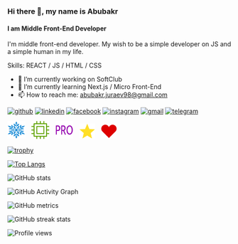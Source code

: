 ### Hi there 👋, my name is Abubakr
#### I am Middle Front-End Developer
I'm middle front-end developer. My wish to be a simple developer on JS and a simple human in my life.

Skills:  REACT / JS / HTML / CSS

- 🔭 I’m currently working on SoftClub 
- 🌱 I’m currently learning Next.js / Micro Front-End  
- 📫 How to reach me: abubakr.juraev98@gmail.com 


[<img src='https://cdn.jsdelivr.net/npm/simple-icons@3.0.1/icons/github.svg' alt='github' height='40'>](https://github.com/Abubakr7)  [<img src='https://cdn.jsdelivr.net/npm/simple-icons@3.0.1/icons/linkedin.svg' alt='linkedin' height='40'>](https://www.linkedin.com/in/https://www.linkedin.com/in/abubakr-juraev-72a583176/)  [<img src='https://cdn.jsdelivr.net/npm/simple-icons@3.0.1/icons/facebook.svg' alt='facebook' height='40'>](https://www.facebook.com/https://www.facebook.com/profile.php?id=100019736259510)  [<img src='https://cdn.jsdelivr.net/npm/simple-icons@3.0.1/icons/instagram.svg' alt='instagram' height='40'>](https://www.instagram.com/abubakr_simple_developer/)  [<img src='https://cdn.jsdelivr.net/npm/simple-icons@3.0.1/icons/gmail.svg' alt='gmail' height='40'>](abubakr.juraev98@gmail.com)  [<img src='https://cdn.jsdelivr.net/npm/simple-icons@3.0.1/icons/telegram.svg' alt='telegram' height='40'>](https://t.me/Simple_Developer)  

<a href='https://archiveprogram.github.com/'><img src='https://raw.githubusercontent.com/acervenky/animated-github-badges/master/assets/acbadge.gif' width='40' height='40'></a> <a href='https://docs.github.com/en/developers'><img src='https://raw.githubusercontent.com/acervenky/animated-github-badges/master/assets/devbadge.gif' width='40' height='40'></a> <a href='https://github.com/pricing'><img src='https://raw.githubusercontent.com/acervenky/animated-github-badges/master/assets/pro.gif' width='40' height='40'></a> <a href='https://stars.github.com/'><img src='https://raw.githubusercontent.com/acervenky/animated-github-badges/master/assets/starbadge.gif' width='35' height='35'></a> <a href='https://docs.github.com/en/github/supporting-the-open-source-community-with-github-sponsors'><img src='https://raw.githubusercontent.com/acervenky/animated-github-badges/master/assets/sponsorbadge.gif' width='35' height='35'></a> 

[![trophy](https://github-profile-trophy.vercel.app/?username=Abubakr7)](https://github.com/ryo-ma/github-profile-trophy)

[![Top Langs](https://github-readme-stats.vercel.app/api/top-langs/?username=Abubakr7)](https://github.com/anuraghazra/github-readme-stats)

![GitHub stats](https://github-readme-stats.vercel.app/api?username=Abubakr7&show_icons=true&count_private=true)  

![GitHub Activity Graph](https://activity-graph.herokuapp.com/graph?username=Abubakr7)  

![GitHub metrics](https://metrics.lecoq.io/Abubakr7)  

![GitHub streak stats](https://github-readme-streak-stats.herokuapp.com/?user=Abubakr7)  

![Profile views](https://gpvc.arturio.dev/Abubakr7)  
